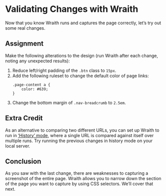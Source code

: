 # Validating Changes with Wraith

Now that you know Wraith runs and captures the page correctly, let’s try out some real changes.

## Assignment

Make the following alterations to the design (run Wraith after each change, noting any unexpected results):

1. Reduce left/right padding of the `.btn` class to `15px`.
2. Add the following ruleset to change the default color of page links:
    ```
    .page-content a {
        color: #639;
    }
    ```
3. Change the bottom margin of `.nav-breadcrumb` to `2.5em`.

## Extra Credit

As an alternative to comparing two different URLs, you can set up Wraith to run in [‘History’ mode](http://bbc-news.github.io/wraith/index.html#HistoryMode), where a single URL is compared against itself over multiple runs. Try running the previous changes in history mode on your local server.

## Conclusion

As you saw with the last change, there are weaknesses to capturing a screenshot of the entire page. Wraith allows you to narrow down the section of the page you want to capture by using CSS selectors. We’ll cover that next.

